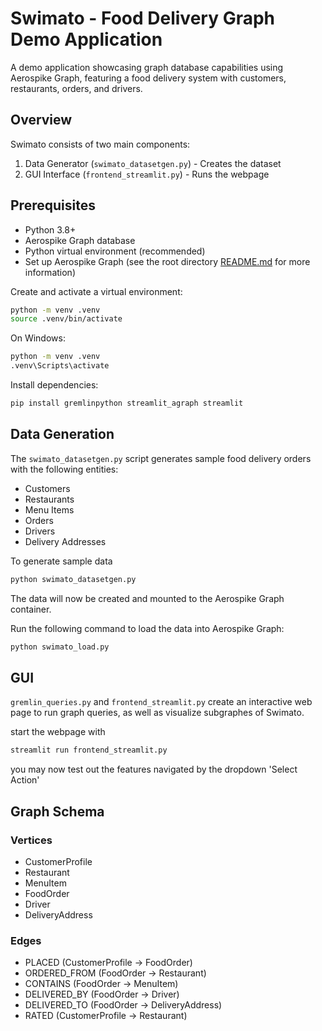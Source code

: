 # Swimato - Food Delivery Graph Demo Application

A demo application showcasing graph database capabilities using Aerospike Graph, featuring a food delivery system with
customers, restaurants, orders, and drivers.

## Overview

Swimato consists of two main components:

1. Data Generator (`swimato_datasetgen.py`) - Creates the dataset
2. GUI Interface (`frontend_streamlit.py`) - Runs the webpage

## Prerequisites

- Python 3.8+
- Aerospike Graph database
- Python virtual environment (recommended)
- Set up Aerospike Graph (see the root directory [README.md](../../../README.md) for more information)

Create and activate a virtual environment:

```bash
python -m venv .venv
source .venv/bin/activate  
```

On Windows:

```bash
python -m venv .venv
.venv\Scripts\activate
```

Install dependencies:

```bash
pip install gremlinpython streamlit_agraph streamlit
```

## Data Generation

The `swimato_datasetgen.py` script generates sample food delivery orders with the following entities:

- Customers
- Restaurants
- Menu Items
- Orders
- Drivers
- Delivery Addresses

To generate sample data

```bash
python swimato_datasetgen.py
```

The data will now be created and mounted to the Aerospike Graph container.

Run the following command to load the data into Aerospike Graph:

```bash
python swimato_load.py
```

## GUI

`gremlin_queries.py` and `frontend_streamlit.py` create an interactive web page
to run graph queries, as well as visualize subgraphes of Swimato.

start the webpage with

```bash
streamlit run frontend_streamlit.py
```

you may now test out the features navigated by the dropdown 'Select Action'

## Graph Schema

### Vertices

- CustomerProfile
- Restaurant
- MenuItem
- FoodOrder
- Driver
- DeliveryAddress

### Edges

- PLACED (CustomerProfile → FoodOrder)
- ORDERED_FROM (FoodOrder → Restaurant)
- CONTAINS (FoodOrder → MenuItem)
- DELIVERED_BY (FoodOrder → Driver)
- DELIVERED_TO (FoodOrder → DeliveryAddress)
- RATED (CustomerProfile → Restaurant)


